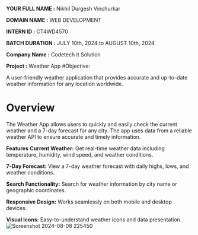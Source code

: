 **YOUR FULL NAME :** Nikhil Durgesh Vinchurkar

**DOMAIN NAME :** WEB DEVELOPMENT

**INTERN ID :** CT4WD4570

**BATCH DURATION :** JULY 10th, 2024 to AUGUST 10th, 2024.

**Company Name :** Codetech it Solution

**Project :** Weather App
#Objective:

A user-friendly weather application that provides accurate and up-to-date weather information for any location worldwide.

# Overview
The Weather App allows users to quickly and easily check the current weather and a 7-day forecast for any city. The app uses data from a reliable weather API to ensure accurate and timely information.

**Features**
**Current Weather:** Get real-time weather data including temperature, humidity, wind speed, and weather conditions.

**7-Day Forecast:** View a 7-day weather forecast with daily highs, lows, and weather conditions.

**Search Functionality:** Search for weather information by city name or geographic coordinates.

**Responsive Design:** Works seamlessly on both mobile and desktop devices.

**Visual Icons:** Easy-to-understand weather icons and data presentation.
![Screenshot 2024-08-08 225450](https://github.com/user-attachments/assets/6a7e7065-885c-48fc-b1bb-be456819fa69)

